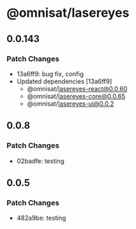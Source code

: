 # @omnisat/lasereyes

## 0.0.143

### Patch Changes

- 13a6ff9: bug fix, config
- Updated dependencies [13a6ff9]
  - @omnisat/lasereyes-react@0.0.60
  - @omnisat/lasereyes-core@0.0.65
  - @omnisat/lasereyes-ui@0.0.2

## 0.0.8

### Patch Changes

- 02badfe: testing

## 0.0.5

### Patch Changes

- 482a9be: testing

